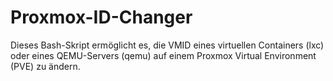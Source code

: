 # Proxmox-ID-Changer
Dieses Bash-Skript ermöglicht es, die VMID eines virtuellen Containers (lxc) oder eines QEMU-Servers (qemu) auf einem Proxmox Virtual Environment (PVE) zu ändern. 
